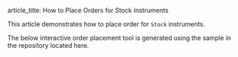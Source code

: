 article_title: How to Place Orders for Stock Instruments

This article demonstrates how to place order for `Stock` instruments.

The below interactive order placement tool is generated using the sample in the repository located here.